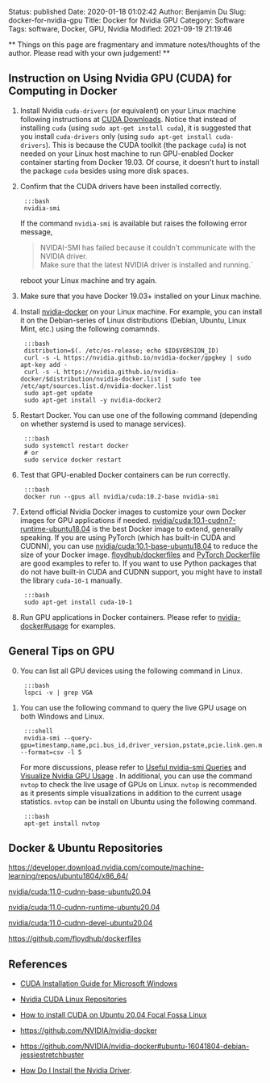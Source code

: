 Status: published
Date: 2020-01-18 01:02:42
Author: Benjamin Du
Slug: docker-for-nvidia-gpu
Title: Docker for Nvidia GPU
Category: Software
Tags: software, Docker, GPU, Nvidia
Modified: 2021-09-19 21:19:46

**
Things on this page are fragmentary and immature notes/thoughts of the author.
Please read with your own judgement!
**


## Instruction on Using Nvidia GPU (CUDA) for Computing in Docker

1. Install Nvidia `cuda-drivers` (or equivalent) on your Linux machine
    following instructions at 
    [CUDA Downloads](https://developer.nvidia.com/cuda-downloads?target_os=Linux).
    Notice that instead of installing `cuda` (using `sudo apt-get install cuda`),
    it is suggested that you install `cuda-drivers` only (using `sudo apt-get install cuda-drivers`).
    This is because the CUDA toolkit (the package `cuda`) is not needed on your Linux host machine to 
    run GPU-enabled Docker container starting from Docker 19.03.
    Of course, 
    it doesn't hurt to install the package `cuda` besides using more disk spaces.

2. Confirm that the CUDA drivers have been installed correctly. 

        :::bash
        nvidia-smi 

    If the command `nvidia-smi` is available 
    but raises the following error message, 

    > NVIDAI-SMI has failed because it couldn't communicate with the NVIDIA driver.  
    > Make sure that the latest NVIDIA driver is installed and running.`

    reboot your Linux machine and try again.

2. Make sure that you have Docker 19.03+ installed on your Linux machine.

3. Install 
    [nvidia-docker](https://docs.nvidia.com/datacenter/cloud-native/container-toolkit/install-guide.html#setting-up-nvidia-container-toolkit) 
    on your Linux machine.
    For example,
    you can install it on the Debian-series of Linux distributions 
    (Debian, Ubuntu, Linux Mint, etc.)
    using the following comamnds.

        :::bash
        distribution=$(. /etc/os-release; echo $ID$VERSION_ID)
        curl -s -L https://nvidia.github.io/nvidia-docker/gpgkey | sudo apt-key add -
        curl -s -L https://nvidia.github.io/nvidia-docker/$distribution/nvidia-docker.list | sudo tee /etc/apt/sources.list.d/nvidia-docker.list
        sudo apt-get update 
        sudo apt-get install -y nvidia-docker2

4. Restart Docker.
    You can use one of the following command 
    (depending on whether systemd is used to manage services).

        :::bash
        sudo systemctl restart docker
        # or 
        sudo service docker restart

5. Test that GPU-enabled Docker containers can be run correctly.

        :::bash
        docker run --gpus all nvidia/cuda:10.2-base nvidia-smi

6. Extend official Nvidia Docker images to customize your own Docker images for GPU applications if needed.
    [nvidia/cuda:10.1-cudnn7-runtime-ubuntu18.04](https://hub.docker.com/layers/nvidia/cuda)
    is the best Docker image to extend, generally speaking.
    If you are using PyTorch (which has built-in CUDA and CUDNN),
    you can use [nvidia/cuda:10.1-base-ubuntu18.04](https://hub.docker.com/layers/nvidia/cuda) to reduce the size of your Docker image.
    [floydhub/dockerfiles](https://github.com/floydhub/dockerfiles)
    and
    [PyTorch Dockerfile](https://github.com/pytorch/pytorch/blob/master/docker/pytorch/Dockerfile)
    are good examples to refer to.
    If you want to use Python packages that do not have built-in CUDA and CUDNN support, 
    you might have to install the library `cuda-10-1` manually.

        :::bash
        sudo apt-get install cuda-10-1

7. Run GPU applications in Docker containers. 
    Please refer to 
    [nvidia-docker#usage](https://github.com/NVIDIA/nvidia-docker#usage) 
    for examples.

## General Tips on GPU

0. You can list all GPU devices using the following command in Linux.

        :::bash
        lspci -v | grep VGA

1. You can use the following command to query the live GPU usage on both Windows and Linux. 

        :::shell
        nvidia-smi --query-gpu=timestamp,name,pci.bus_id,driver_version,pstate,pcie.link.gen.max,pcie.link.gen.current,temperature.gpu,utilization.gpu,utilization.memory,memory.total,memory.free,memory.used --format=csv -l 5

    For more discussions,
    please refer to
    [Useful nvidia-smi Queries](https://nvidia.custhelp.com/app/answers/detail/a_id/3751/~/useful-nvidia-smi-queries)
    and 
    [Visualize Nvidia GPU Usage](http://www.legendu.net/misc/blog/visualize-Nvidia-GPU-usage)
    .
    In additional,
    you can use the command `nvtop` to check the live usage of GPUs on Linux.
    `nvtop` is recommended 
    as it presents simple visualizations in addition to the current usage statistics.
    `nvtop` can be install on Ubuntu using the following command.

        :::bash
        apt-get install nvtop

## Docker & Ubuntu Repositories

https://developer.download.nvidia.com/compute/machine-learning/repos/ubuntu1804/x86_64/

[nvidia/cuda:11.0-cudnn-base-ubuntu20.04](https://gitlab.com/nvidia/container-images/cuda/-/blob/master/dist/11.0/ubuntu20.04-x86_64/base/Dockerfile)

[nvidia/cuda:11.0-cudnn-runtime-ubuntu20.04](https://gitlab.com/nvidia/container-images/cuda/-/blob/master/dist/11.0/ubuntu20.04-x86_64/runtime/Dockerfile)

[nvidia/cuda:11.0-cudnn-devel-ubuntu20.04](https://gitlab.com/nvidia/container-images/cuda/-/blob/master/dist/11.0/ubuntu20.04-x86_64/devel/Dockerfile)

https://github.com/floydhub/dockerfiles

## References

- [CUDA Installation Guide for Microsoft Windows](https://docs.nvidia.com/cuda/cuda-installation-guide-microsoft-windows/index.html)

- [Nvidia CUDA Linux Repositories](https://developer.download.nvidia.com/compute/cuda/repos/)

- [How to install CUDA on Ubuntu 20.04 Focal Fossa Linux](https://linuxconfig.org/how-to-install-cuda-on-ubuntu-20-04-focal-fossa-linux)

- https://github.com/NVIDIA/nvidia-docker

- https://github.com/NVIDIA/nvidia-docker#ubuntu-16041804-debian-jessiestretchbuster

- [How Do I Install the Nvidia Driver](https://github.com/NVIDIA/nvidia-docker/wiki/Frequently-Asked-Questions#how-do-i-install-the-nvidia-driver).
